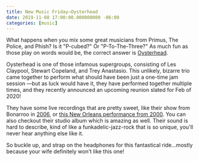 ```yaml
---
title: New Music Friday—Oysterhead
date: 2019-11-08 17:00:00.000000000 -06:00
categories: [music]
---
```


What happens when you mix some great musicians from Primus, The Police, and Phish? Is it "P-cubed?" Or "P-To-The-Three?" As much fun as those play on words would be, the correct answer is [Oysterhead](https://en.wikipedia.org/wiki/Oysterhead). 

Oysterhead is one of those infamous supergroups, consisting of Les Claypool, Stewart Copeland, and Trey Anastasio. This unlikely, bizarre trio came together to perform what should have been just a one-time jam session —but as luck would have it, they have performed together multiple times, and they recently announced an upcoming reunion slated for Feb of 2020!

They have some live recordings that are pretty sweet, like their show from Bonarroo in [2006](https://youtu.be/pV6uIhmVX1U), or [this New Orleans performance from 2000](https://soundcloud.com/undermind1978/sets/oysterhead-2000-05-04-new-orleans-la). You can also checkout their studio album which is amazing as well. Their sound is hard to describe, kind of like a funkadelic-jazz-rock that is so unique, you'll never hear anything else like it. 

So buckle up, and strap on the headphones for this fantastical ride...mostly because your wife definitely won't like this one!
